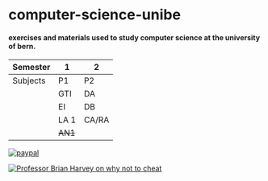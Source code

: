 # computer-science-unibe
#### exercises and materials used to study computer science at the university of bern.


| Semester   | 1     | 2     |
| ---------- |-------|-------|
| Subjects   | P1    | P2    |
|            | GTI   | DA    |
|            | EI    | DB    |
|            | LA 1  | CA/RA |
|            | ~~AN1~~  |       |



[![paypal](https://www.paypalobjects.com/en_US/i/btn/btn_donateCC_LG.gif)](https://www.paypal.com/cgi-bin/webscr?cmd=_s-xclick&hosted_button_id=L4E6PHP4RLC6S)


[![Professor Brian Harvey on why not to cheat](https://res.cloudinary.com/marcomontalbano/image/upload/v1619619959/video_to_markdown/images/youtube--hMloyp6NI4E-c05b58ac6eb4c4700831b2b3070cd403.jpg)](https://www.youtube.com/watch?v=hMloyp6NI4E "Professor Brian Harvey on why not to cheat")
